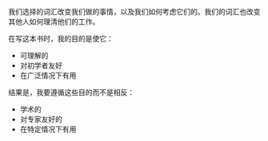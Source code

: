 我们选择的词汇改变我们做的事情，以及我们如何考虑它们的。我们的词汇也改变其他人如何理清他们的工作。

在写这本书时，我的目的是使它：

- 可理解的
- 对初学者友好
- 在广泛情况下有用

结果是，我要遵循这些目的而不是相反：

- 学术的
- 对专家友好的
- 在特定情况下有用
